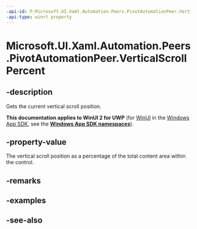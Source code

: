 ```yaml
---
-api-id: P:Microsoft.UI.Xaml.Automation.Peers.PivotAutomationPeer.VerticalScrollPercent
-api-type: winrt property
---
```


<!-- Property syntax
public double VerticalScrollPercent { get; }
-->

# Microsoft.UI.Xaml.Automation.Peers.PivotAutomationPeer.VerticalScrollPercent

## -description
Gets the current vertical scroll position.

**This documentation applies to WinUI 2 for UWP** (for [WinUI](/windows/apps/winui/winui3/) in the [Windows App SDK](/windows/apps/windows-app-sdk/), see the **[Windows App SDK namespaces](/windows/windows-app-sdk/api/winrt/)**).

## -property-value
The vertical scroll position as a percentage of the total content area within the control.

## -remarks

## -examples

## -see-also
